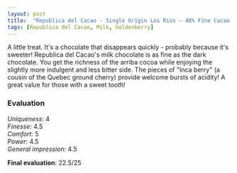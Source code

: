 ```yaml
---
layout: post
title:  "Republica del Cacao - Single Origin Los Rios – 48% Fine Cacao - Golden Berry & Dark Milk Chocolate"
tags: [Republica del Cacao, Milk, Goldenberry] 
---
```


A little treat. It's a chocolate that disappears quickly - probably because it's sweeter! Republica del Cacao's milk chocolate is as fine as the dark chocolate. You get the richness of the arriba cocoa while enjoying the slightly more indulgent and less bitter side. The pieces of "Inca berry" (a cousin of the Quebec ground cherry) provide welcome bursts of acidity!
A great value for those with a sweet tooth!


### Evaluation

_Uniqueness_: 4  
_Finesse_: 4.5  
_Comfort_: 5  
_Power_: 4.5  
_General impression_: 4.5

**Final evaluation**: 22.5/25